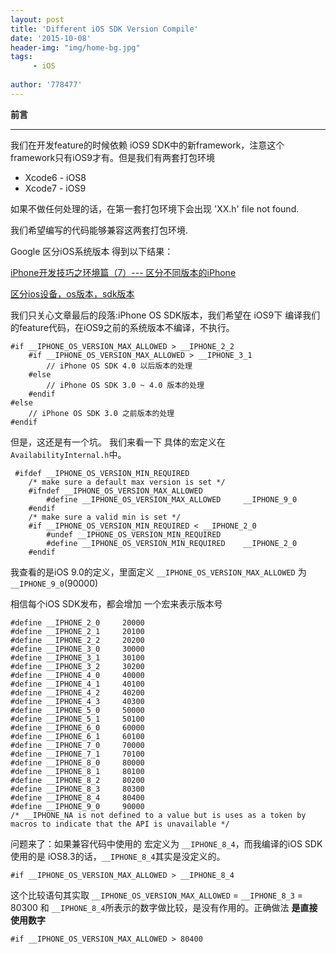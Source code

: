 ```yaml
---
layout: post
title: 'Different iOS SDK Version Compile'
date: '2015-10-08'
header-img: "img/home-bg.jpg"
tags:
     - iOS
     
author: '778477'
---
```


**前言**
- - -
我们在开发feature的时候依赖 iOS9 SDK中的新framework，注意这个framework只有iOS9才有。但是我们有两套打包环境

* Xcode6 - iOS8
* Xcode7 - iOS9

如果不做任何处理的话，在第一套打包环境下会出现 'XX.h' file not found.

我们希望编写的代码能够兼容这两套打包环境. 

Google 区分iOS系统版本 得到以下结果：

[iPhone开发技巧之环境篇（7）--- 区分不同版本的iPhone](http://www.yifeiyang.net/iphone-development-techniques-of-environmental-chapter-7-distinguish-between-different-versions-of-the-iphone/)

[区分ios设备，os版本，sdk版本](http://justsee.iteye.com/blog/1621533)

我们只关心文章最后的段落:iPhone OS SDK版本，我们希望在 iOS9下 编译我们的feature代码，在iOS9之前的系统版本不编译，不执行。

```
#if __IPHONE_OS_VERSION_MAX_ALLOWED > __IPHONE_2_2
    #if __IPHONE_OS_VERSION_MAX_ALLOWED > __IPHONE_3_1
        // iPhone OS SDK 4.0 以后版本的处理
    #else
        // iPhone OS SDK 3.0 ~ 4.0 版本的处理
    #endif
#else
    // iPhone OS SDK 3.0 之前版本的处理
#endif
```

但是，这还是有一个坑。 我们来看一下 具体的宏定义在 ```AvailabilityInternal.h```中。

```
 #ifdef __IPHONE_OS_VERSION_MIN_REQUIRED
    /* make sure a default max version is set */
    #ifndef __IPHONE_OS_VERSION_MAX_ALLOWED
        #define __IPHONE_OS_VERSION_MAX_ALLOWED     __IPHONE_9_0
    #endif
    /* make sure a valid min is set */
    #if __IPHONE_OS_VERSION_MIN_REQUIRED < __IPHONE_2_0
        #undef __IPHONE_OS_VERSION_MIN_REQUIRED
        #define __IPHONE_OS_VERSION_MIN_REQUIRED    __IPHONE_2_0 
    #endif
```
 
我查看的是iOS 9.0的定义，里面定义 ```__IPHONE_OS_VERSION_MAX_ALLOWED``` 为 ```__IPHONE_9_0```(90000)
 
相信每个iOS SDK发布，都会增加 一个宏来表示版本号
 
```
#define __IPHONE_2_0     20000
#define __IPHONE_2_1     20100
#define __IPHONE_2_2     20200
#define __IPHONE_3_0     30000
#define __IPHONE_3_1     30100
#define __IPHONE_3_2     30200
#define __IPHONE_4_0     40000
#define __IPHONE_4_1     40100
#define __IPHONE_4_2     40200
#define __IPHONE_4_3     40300
#define __IPHONE_5_0     50000
#define __IPHONE_5_1     50100
#define __IPHONE_6_0     60000
#define __IPHONE_6_1     60100
#define __IPHONE_7_0     70000
#define __IPHONE_7_1     70100
#define __IPHONE_8_0     80000
#define __IPHONE_8_1     80100
#define __IPHONE_8_2     80200
#define __IPHONE_8_3     80300
#define __IPHONE_8_4     80400
#define __IPHONE_9_0     90000
/* __IPHONE_NA is not defined to a value but is uses as a token by macros to indicate that the API is unavailable */
```

问题来了：如果兼容代码中使用的 宏定义为 ```__IPHONE_8_4```，而我编译的iOS SDK使用的是 iOS8.3的话，```__IPHONE_8_4```其实是没定义的。

```
#if __IPHONE_OS_VERSION_MAX_ALLOWED > __IPHONE_8_4
```
这个比较语句其实取 ```__IPHONE_OS_VERSION_MAX_ALLOWED``` = ```__IPHONE_8_3``` = 80300 和 ```__IPHONE_8_4```所表示的数字做比较，是没有作用的。正确做法 **是直接使用数字**

```
#if __IPHONE_OS_VERSION_MAX_ALLOWED > 80400
```

